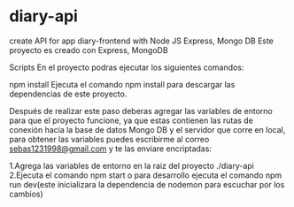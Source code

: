 # diary-api
create API for app diary-frontend with Node JS Express, Mongo DB
Este proyecto es creado con Express, MongoDB

Scripts
En el proyecto podras ejecutar los siguientes comandos:

npm install
Ejecuta el comando npm install para descargar las dependencias de este proyecto. 

Después de realizar este paso deberas agregar las variables de entorno para que el proyecto funcione, ya que estas contienen las rutas de conexión hacia la base de datos 
Mongo DB y el servidor que corre en local, para obtener las variables puedes escribirme al correo sebas1231998@gmail.com y te las enviare encriptadas:

1.Agrega las variables de entorno en la raiz del proyecto ./diary-api
2.Ejecuta el comando npm start o para desarrollo ejecuta el comando npm run dev(este inicializara la dependencia de nodemon para escuchar por los cambios) 
